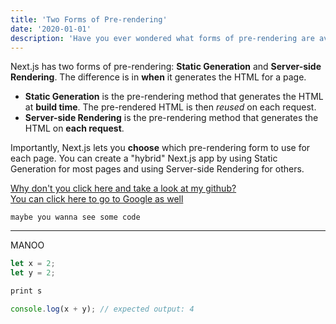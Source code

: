 ```yaml
---
title: 'Two Forms of Pre-rendering'
date: '2020-01-01'
description: 'Have you ever wondered what forms of pre-rendering are available for us to develop our stuff? Take a look at this post and discover them, Have you ever wondered what forms of pre-rendering are available for us to develop our stuff? Take a look at this post and discover them, Have you ever wondered what forms of pre-rendering are available for us to develop our stuff? Take a look at this post and discover them, Have you ever wondered what forms of pre-rendering are available for us to develop our stuff? Take a look at this post and discover them'
---
```


Next.js has two forms of pre-rendering: **Static Generation** and **Server-side Rendering**. The difference is in **when** it generates the HTML for a page.

- **Static Generation** is the pre-rendering method that generates the HTML at **build time**. The pre-rendered HTML is then _reused_ on each request.
- **Server-side Rendering** is the pre-rendering method that generates the HTML on **each request**.

Importantly, Next.js lets you **choose** which pre-rendering form to use for each page. You can create a "hybrid" Next.js app by using Static Generation for most pages and using Server-side Rendering for others.

[Why don't you click here and take a look at my github?](https://github.com/TiagoDiass)<br>
<a href="https://www.google.com" target="_blank">You can click here to go to Google as well</a>

`maybe you wanna see some code`

<hr>

<span class="myspan">MANOO</span>

```javascript
let x = 2;
let y = 2;

print s

console.log(x + y); // expected output: 4
```
